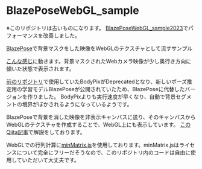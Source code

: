 # BlazePoseWebGL_sample
※このリポジトリは古いものになります。
[BlazePoseWebGL_sample2023](https://github.com/HexagramNM/BlazePoseWebGL_sample2023)でパフォーマンスを改善しました。

[BlazePose](https://github.com/tensorflow/tfjs-models/tree/master/pose-detection)で背景マスクをした映像をWebGLのテクスチャとして流すサンプル

[こんな感じ](https://hexagramnm.github.io/BlazePoseWebGL_sample/index.html)に動きます。背景マスクされたWebカメラ映像が少し奥行き方向に傾いた状態で表示されます。

[前のリポジトリ](https://github.com/HexagramNM/BodyPixWebGL_sample)で使用していたBodyPixがDeprecatedとなり、新しいポーズ推定用の学習モデルBlazePoseが公開されていたため、BlazePoseに代替したバージョンを作りました。
BodyPixよりも実行速度が早くなり、自動で背景セグメントの境界がぼかされるようになっているようです。

BlazePoseで背景を消した映像を非表示キャンバスに送り、そのキャンバスからWebGLのテクスチャを作成することで、WebGL上にも表示しています。
[このQiita記事](https://qiita.com/HexagramNM/items/004056bfdb6360884545)で解説をしております。

WebGLでの行列計算に[minMatrix.js](https://wgld.org/d/library/l001.html)を使用しております。minMatrix.jsはライセンスについて完全にフリーだそうなので、このリポジトリ内のコードは自由に使用していただいて大丈夫です。
